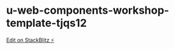 # u-web-components-workshop-template-tjqs12

[Edit on StackBlitz ⚡️](https://stackblitz.com/edit/u-web-components-workshop-template-tjqs12)